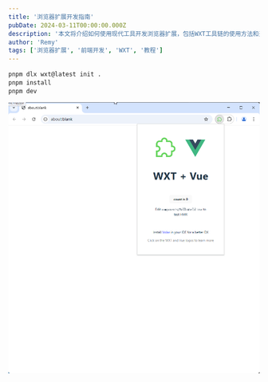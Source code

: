 ```yaml
---
title: '浏览器扩展开发指南'
pubDate: 2024-03-11T00:00:00.000Z
description: '本文将介绍如何使用现代工具开发浏览器扩展，包括WXT工具链的使用方法和开发流程。'
author: 'Remy'
tags: ['浏览器扩展', '前端开发', 'WXT', '教程']
---
```


```bash
pnpm dlx wxt@latest init .
pnpm install
pnpm dev
```

![alt text](chrome_2025-03-11_18-27-41.png)